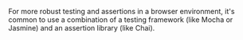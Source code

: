 For more robust testing and assertions in a browser environment, it's common to use a combination of a testing framework (like Mocha or Jasmine) and an assertion library (like Chai).
